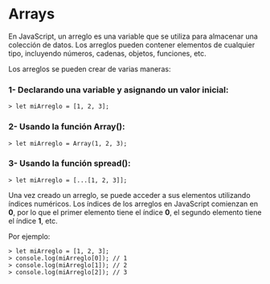 # Arrays


En JavaScript, un arreglo es una variable que se utiliza para almacenar una colección de datos. Los arreglos pueden contener elementos de cualquier tipo, incluyendo números, cadenas, objetos, funciones, etc.


Los arreglos se pueden crear de varias maneras:

### **1- Declarando una variable y asignando un valor inicial:**

    > let miArreglo = [1, 2, 3];

### **2- Usando la función Array():**

    > let miArreglo = Array(1, 2, 3);

### **3- Usando la función spread():**

    > let miArreglo = [...[1, 2, 3]];



Una vez creado un arreglo, se puede acceder a sus elementos utilizando índices numéricos. Los índices de los arreglos en JavaScript comienzan en **0**, por lo que el primer elemento tiene el índice **0**, el segundo elemento tiene el índice **1**, etc.

Por ejemplo:

    > let miArreglo = [1, 2, 3];
    > console.log(miArreglo[0]); // 1
    > console.log(miArreglo[1]); // 2
    > console.log(miArreglo[2]); // 3